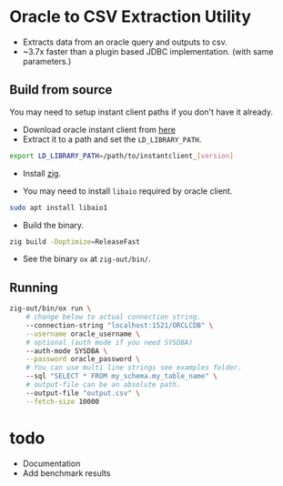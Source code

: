 # Oracle to CSV Extraction Utility

- Extracts data from an oracle query and outputs to csv.
- ~3.7x faster than a plugin based JDBC implementation. (with same parameters.)

## Build from source

You may need to setup instant client paths if you don't have it already.

- Download oracle instant client from [here](https://www.oracle.com/database/technologies/instant-client/downloads.html)
- Extract it to a path and set the `LD_LIBRARY_PATH`.
```sh
export LD_LIBRARY_PATH=/path/to/instantclient_[version]
```

- Install [zig](https://ziglang.org).

- You may need to install `libaio` required by oracle client.
```sh
sudo apt install libaio1
```

- Build the binary.
```sh
zig build -Doptimize=ReleaseFast
```

- See the binary `ox` at `zig-out/bin/`.

## Running

```sh
zig-out/bin/ox run \
    # change below to actual connection string.
    --connection-string "localhost:1521/ORCLCDB" \
    --username oracle_username \
    # optional (auth mode if you need SYSDBA)
    --auth-mode SYSDBA \
    --password oracle_password \
    # You can use multi line strings see examples folder.
    --sql "SELECT * FROM my_schema.my_table_name" \
    # output-file can be an absolute path.
    --output-file "output.csv" \
    --fetch-size 10000
```


# todo
- Documentation
- Add benchmark results
